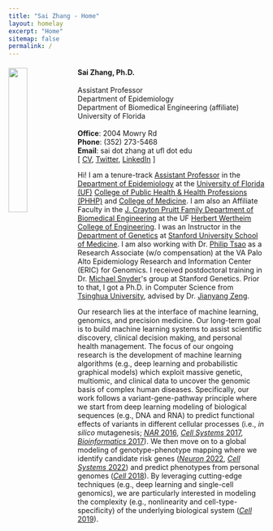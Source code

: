 ```yaml
---
title: "Sai Zhang - Home"
layout: homelay
excerpt: "Home"
sitemap: false
permalink: /
---
```


<div class="col-sm-12 clearfix">
<img src="{{ site.url }}{{ site.baseurl }}/images/szhang.jpg" class="img-responsive" width="27%" style="float: left" />
<ul>
<h4><b>Sai Zhang, Ph.D.</b></h4>
Assistant Professor<br>
Department of Epidemiology<br>
Department of Biomedical Engineering (affiliate)<br>
University of Florida<br>
<br>
<b>Office</b>&#58; 2004 Mowry Rd<br>
<b>Phone</b>&#58; (352) 273-5468<br>
<b>Email</b>&#58; sai dot zhang at ufl dot edu<br>
[ <a href="{{ site.url }}{{ site.baseurl }}/CV/cv.pdf">CV</a>, <a href="https://twitter.com/saizhang0">Twitter</a>, <a href="https://www.linkedin.com/in/sai-zhang-8b757817a/">LinkedIn</a> ]
</ul>
</div>

Hi! I am a tenure-track [Assistant Professor](https://epidemiology.phhp.ufl.edu/profile/zhang-sai/) in the [Department of Epidemiology](https://epidemiology.phhp.ufl.edu/) at the [University of Florida (UF)](https://www.ufl.edu/) [College of Public Health & Health Professions (PHHP)](https://phhp.ufl.edu/) and [College of Medicine](https://med.ufl.edu/). I am also an Affiliate Faculty in the [J. Crayton Pruitt Family Department of Biomedical Engineering](https://www.bme.ufl.edu/) at the UF [Herbert Wertheim College of Engineering](https://www.eng.ufl.edu/). I was an Instructor in the [Department of Genetics](https://med.stanford.edu/genetics.html) at [Stanford University School of Medicine](https://med.stanford.edu/). I am also working with Dr. [Philip Tsao](https://profiles.stanford.edu/philip-tsao) as a Research Associate (w/o compensation) at the VA Palo Alto Epidemiology Research and Information Center (ERIC) for Genomics. I received postdoctoral training in Dr. [Michael Snyder](https://med.stanford.edu/snyderlab.html)'s group at Stanford Genetics. Prior to that, I got a Ph.D. in Computer Science from [Tsinghua University](https://www.tsinghua.edu.cn/en/), advised by Dr. [Jianyang Zeng](https://iiis.tsinghua.edu.cn/zengjy/).

Our research lies at the interface of machine learning, genomics, and precision medicine. Our long-term goal is to build machine learning systems to assist scientific discovery, clinical decision making, and personal health management. The focus of our ongoing research is the development of machine learning algorithms (e.g., deep learning and probabilistic graphical models) which exploit massive genetic, multiomic, and clinical data to uncover the genomic basis of complex human diseases. Specifically, our work follows a variant-gene-pathway principle where we start from deep learning modeling of biological sequences (e.g., DNA and RNA) to predict functional effects of variants in different cellular processes (i.e., <i>in silico</i> mutagenesis; [<i>NAR</i> 2016](https://doi.org/10.1093/nar/gkv1025), [<i>Cell Systems</i> 2017](https://doi.org/10.1016/j.cels.2017.08.004), [<i>Bioinformatics</i> 2017](https://doi.org/10.1093/bioinformatics/btx247)). We then move on to a global modeling of genotype-phenotype mapping where we identify candidate risk genes ([<i>Neuron</i> 2022](https://doi.org/10.1016/j.neuron.2021.12.019), [<i>Cell Systems</i> 2022](https://doi.org/10.1016/j.cels.2022.05.007)) and predict phenotypes from personal genomes ([<i>Cell</i> 2018](https://doi.org/10.1016/j.cell.2018.07.021)). By leveraging cutting-edge techniques (e.g., deep learning and single-cell genomics), we are particularly interested in modeling the complexity (e.g., nonlinearity and cell-type-specificity) of the underlying biological system ([<i>Cell</i> 2019](https://doi.org/10.1016/j.cell.2019.03.004)).
<br>
